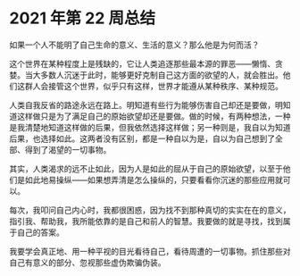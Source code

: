 # 2021 年第 22 周总结

如果一个人不能明了自己生命的意义、生活的意义？那么他是为何而活？

这个世界在某种程度上是残缺的，它让人类追逐那些最本源的罪恶——懒惰、贪婪。当大多数人沉迷于此时，能够更好克制自己这方面的欲望的人，就会胜出。他们这群人会接管这个世界，似乎只有这样，世界才能遵从某种秩序、某种规范。

人类自我反省的路途永远在路上。明知道有些行为能够伤害自己却还是要做，明知道这样做只是为了满足自己的原始欲望却还是要做。做的时候，有两种想法，一种是我清楚地知道这样做的后果，但我依然选择这样做；另一种则是，我自以为知道后果，也选择如此。这两者没有区别，都是一种自以为是，自以为自己想到了全部、得到了渴望的一切事物。

其实，人类渴求的远不止如此，因为人是如此的屈从于自己的原始欲望，以至于他们是如此地易操纵——如果想弄清是怎么操纵的，只要看看你沉迷的那些应用就可以。

每次，我叩问自己内心时，我都很困惑，因为找不到那种真切的实实在在的意义，指引我、帮助我，我所能依靠的是自己和前人的智慧。我要做的就是寻找，找到属于自己的答案。

我要学会真正地、用一种平视的目光看待自己，看待周遭的一切事物。抓住那些对自己有意义的部分、忽视那些虚伪欺骗伪装。
